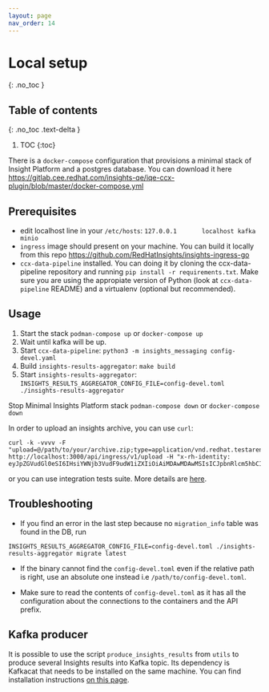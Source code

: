 ```yaml
---
layout: page
nav_order: 14
---
```

# Local setup
{: .no_toc }

## Table of contents
{: .no_toc .text-delta }

1. TOC
{:toc}

There is a `docker-compose` configuration that provisions a minimal stack of Insight Platform and
a postgres database.
You can download it here <https://gitlab.cee.redhat.com/insights-qe/iqe-ccx-plugin/blob/master/docker-compose.yml>

## Prerequisites

* edit localhost line in your `/etc/hosts`:  `127.0.0.1       localhost kafka minio`
* `ingress` image should present on your machine. You can build it locally from this repo
<https://github.com/RedHatInsights/insights-ingress-go>
* `ccx-data-pipeline` installed. You can doing it by cloning the ccx-data-pipeline repository and running `pip install -r requirements.txt`. Make sure you are using the appropiate version of Python (look at `ccx-data-pipeline` README) and a virtualenv (optional but recommended).

## Usage

1. Start the stack `podman-compose up` or `docker-compose up`
2. Wait until kafka will be up.
3. Start `ccx-data-pipeline`: `python3 -m insights_messaging config-devel.yaml`
4. Build `insights-results-aggregator`: `make build`
5. Start `insights-results-aggregator`: `INSIGHTS_RESULTS_AGGREGATOR_CONFIG_FILE=config-devel.toml ./insights-results-aggregator`

Stop Minimal Insights Platform stack `podman-compose down` or `docker-compose down`

In order to upload an insights archive, you can use `curl`:

```shell
curl -k -vvvv -F "upload=@/path/to/your/archive.zip;type=application/vnd.redhat.testareno.archive+zip" http://localhost:3000/api/ingress/v1/upload -H "x-rh-identity: eyJpZGVudGl0eSI6IHsiYWNjb3VudF9udW1iZXIiOiAiMDAwMDAwMSIsICJpbnRlcm5hbCI6IHsib3JnX2lkIjogIjEifX19Cg=="
```

or you can use integration tests suite. More details are [here](https://gitlab.cee.redhat.com/insights-qe/iqe-ccx-plugin).

## Troubleshooting

* If you find an error in the last step because no `migration_info` table was found in the DB, run
```
INSIGHTS_RESULTS_AGGREGATOR_CONFIG_FILE=config-devel.toml ./insights-results-aggregator migrate latest
```

* If the binary cannot find the `config-devel.toml` even if the relative path is right, use an absolute one instead i.e `/path/to/config-devel.toml`.

* Make sure to read the contents of `config-devel.toml` as it has all the configuration about the connections to the containers and the API prefix.


## Kafka producer

It is possible to use the script `produce_insights_results` from `utils` to produce several Insights
results into Kafka topic. Its dependency is Kafkacat that needs to be installed on the same machine.
You can find installation instructions [on this page](https://github.com/edenhill/kafkacat).
